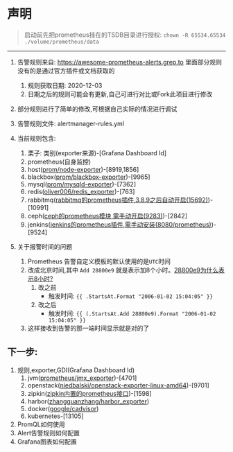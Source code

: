 # 声明
> 启动前先把prometheus挂在的TSDB目录进行授权: `chown -R 65534.65534 ./volume/prometheus/data`

---
1. 告警规则来自: https://awesome-prometheus-alerts.grep.to 里面部分规则没有的是通过官方插件或文档获取的
   1. 规则获取日期: 2020-12-03
   2. 日期之后的规则可能会有更新,自己可进行对比或Fork此项目进行修改
2. 部分规则进行了简单的修改,可根据自己实际的情况进行调试
3. 告警规则文件: alertmanager-rules.yml
4. 当前规则包含:
   1. 栗子: 类别(exporter来源)-[Grafana Dashboard Id]
   2. prometheus(自身监控)
   3. host([prom/node-exporter](https://hub.docker.com/r/prom/node-exporter))-[8919,1856]
   4. blackbox([prom/blackbox-exporter](https://hub.docker.com/r/prom/blackbox-exporter))-[9965]
   5. mysql([prom/mysqld-exporter](https://hub.docker.com/r/prom/mysqld-exporter))-[7362]
   6. redis([oliver006/redis_exporter](https://hub.docker.com/r/oliver006/redis_exporter))-[763]
   7. rabbitmq([rabbitmq的prometheus插件,3.8.9之后自动开启(15692)](https://www.rabbitmq.com/prometheus.html))-[10991]
   8. ceph([ceph的prometheus模块,需手动开启(9283)](https://docs.ceph.com/en/latest/mgr/prometheus/))-[2842]
   9. jenkins([jenkins的prometheus插件,需手动安装(8080/prometheus)](https://plugins.jenkins.io/prometheus/))-[9524]

5.  关于报警时间的问题
    1.  Prometheus 告警自定义模板的默认使用的是`UTC`时间
    2.  改成北京时间,其中 `Add 28800e9`  就是表示加8个小时。[28800e9为什么表示8小时?](https://www.google.com/search?q=28800e9%E4%B8%BA%E4%BB%80%E4%B9%88%E8%A1%A8%E7%A4%BA8%E5%B0%8F%E6%97%B6%3F&oq=28800e9%E4%B8%BA%E4%BB%80%E4%B9%88%E8%A1%A8%E7%A4%BA8%E5%B0%8F%E6%97%B6%3F&aqs=chrome..69i64j69i57.2040j0j1&sourceid=chrome&ie=UTF-8)
        1.  改之前
            - 触发时间: `{{ .StartsAt.Format "2006-01-02 15:04:05" }}`
        2.  改之后
            - 触发时间: `{{ (.StartsAt.Add 28800e9).Format "2006-01-02 15:04:05" }}`
    3. 这样接收到告警的那一端时间显示就是对的了

下一步:
---
1. 规则,exporter,GDI(Grafana Dashboard Id)
   1. jvm([prometheus/jmx_exporter](https://github.com/prometheus/jmx_exporter))-[4701]
   2. openstack([niedbalski/openstack-exporter-linux-amd64](https://quay.io/niedbalski/openstack-exporter-linux-amd64))-[9701]
   3. zipkin([zipkin内置的prometheus接口](https://github.com/le-shi/docker-zipkin))-[1598]
   4. harbor([zhangguanzhang/harbor_exporter](https://hub.docker.com/r/zhangguanzhang/harbor_exporter))
   5. docker([google/cadvisor](https://hub.docker.com/r/google/cadvisor))
   6. kubernetes-[13105]
2. PromQL如何使用
3. Alert告警规则如何配置
4. Grafana图表如何配置